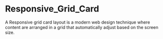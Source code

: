 # Responsive_Grid_Card
A Responsive grid card layout is a modern web design technique where content are arranged in a grid that automatically adjust based on the screen size.
